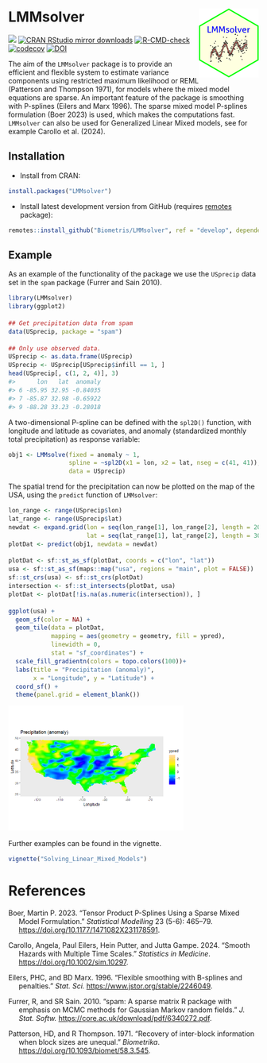 
<!-- README.md is generated from README.Rmd. Please edit that file -->

# LMMsolver <img src="man/figures/logo.png" align="right" height="139" alt="" />

[![](https://www.r-pkg.org/badges/version/LMMsolver)](https://www.r-pkg.org/pkg/LMMsolver)
[![CRAN RStudio mirror
downloads](https://cranlogs.r-pkg.org/badges/LMMsolver)](https://www.r-pkg.org/pkg/LMMsolver)
[![R-CMD-check](https://github.com/Biometris/LMMsolver/workflows/R-CMD-check/badge.svg)](https://github.com/Biometris/LMMsolver/actions?workflow=R-CMD-check)
[![codecov](https://codecov.io/gh/Biometris/LMMsolver/branch/master/graph/badge.svg)](https://app.codecov.io/gh/Biometris/LMMsolver)
[![DOI](https://zenodo.org/badge/DOI/10.5281/zenodo.14527380.svg)](https://doi.org/10.5281/zenodo.14527380)

The aim of the `LMMsolver` package is to provide an efficient and
flexible system to estimate variance components using restricted maximum
likelihood or REML (Patterson and Thompson 1971), for models where the
mixed model equations are sparse. An important feature of the package is
smoothing with P-splines (Eilers and Marx 1996). The sparse mixed model
P-splines formulation (Boer 2023) is used, which makes the computations
fast. `LMMsolver` can also be used for Generalized Linear Mixed models,
see for example Carollo et al. (2024).

<!-- The aim of the `LMMsolver` package is to provide an efficient and flexible system to estimate variance components using restricted maximum likelihood or REML [@Patterson1971], for models where the mixed model equations are sparse [@boer2023]. An example of an application is using splines to model spatial [@Rodriguez-Alvarez2018; @Boer2020] or temporal [@Bustos-Korts2019] trends. Another example is mixed model Quantitative Trait Locus (QTL) analysis for multiparental populations, allowing for heterogeneous residual variance and design matrices with Identity-By-Descent (IBD) probabilities [@Li2021]. -->

## Installation

- Install from CRAN:

``` r
install.packages("LMMsolver")
```

- Install latest development version from GitHub (requires
  [remotes](https://github.com/r-lib/remotes) package):

``` r
remotes::install_github("Biometris/LMMsolver", ref = "develop", dependencies = TRUE)
```

## Example

As an example of the functionality of the package we use the `USprecip`
data set in the `spam` package (Furrer and Sain 2010).

``` r
library(LMMsolver)
library(ggplot2)

## Get precipitation data from spam
data(USprecip, package = "spam")

## Only use observed data.
USprecip <- as.data.frame(USprecip)
USprecip <- USprecip[USprecip$infill == 1, ]
head(USprecip[, c(1, 2, 4)], 3)
#>      lon   lat  anomaly
#> 6 -85.95 32.95 -0.84035
#> 7 -85.87 32.98 -0.65922
#> 9 -88.28 33.23 -0.28018
```

A two-dimensional P-spline can be defined with the `spl2D()` function,
with longitude and latitude as covariates, and anomaly (standardized
monthly total precipitation) as response variable:

``` r
obj1 <- LMMsolve(fixed = anomaly ~ 1,
                 spline = ~spl2D(x1 = lon, x2 = lat, nseg = c(41, 41)),
                 data = USprecip)
```

<!-- The summary function gives a table with the effective dimensions and the penalty parameters: -->
<!-- ```{r ED_USprecip} -->
<!-- summary(obj1) -->
<!-- ``` -->

The spatial trend for the precipitation can now be plotted on the map of
the USA, using the `predict` function of `LMMsolver`:

``` r
lon_range <- range(USprecip$lon)
lat_range <- range(USprecip$lat)
newdat <- expand.grid(lon = seq(lon_range[1], lon_range[2], length = 200),
                      lat = seq(lat_range[1], lat_range[2], length = 300))
plotDat <- predict(obj1, newdata = newdat)

plotDat <- sf::st_as_sf(plotDat, coords = c("lon", "lat"))
usa <- sf::st_as_sf(maps::map("usa", regions = "main", plot = FALSE))
sf::st_crs(usa) <- sf::st_crs(plotDat)
intersection <- sf::st_intersects(plotDat, usa)
plotDat <- plotDat[!is.na(as.numeric(intersection)), ]

ggplot(usa) + 
  geom_sf(color = NA) +
  geom_tile(data = plotDat, 
            mapping = aes(geometry = geometry, fill = ypred), 
            linewidth = 0,
            stat = "sf_coordinates") +
  scale_fill_gradientn(colors = topo.colors(100))+
  labs(title = "Precipitation (anomaly)", 
       x = "Longitude", y = "Latitude") +
  coord_sf() +
  theme(panel.grid = element_blank())
```

<img src="man/figures/README-Plot_USprecip-1.png" alt="Precipitation anomaly USA" width="70%" />

Further examples can be found in the vignette.

``` r
vignette("Solving_Linear_Mixed_Models")
```

# References

<div id="refs" class="references csl-bib-body hanging-indent"
entry-spacing="0">

<div id="ref-boer2023" class="csl-entry">

Boer, Martin P. 2023. “Tensor Product P-Splines Using a Sparse Mixed
Model Formulation.” *Statistical Modelling* 23 (5-6): 465–79.
<https://doi.org/10.1177/1471082X231178591>.

</div>

<div id="ref-carollo2024" class="csl-entry">

Carollo, Angela, Paul Eilers, Hein Putter, and Jutta Gampe. 2024.
“Smooth Hazards with Multiple Time Scales.” *Statistics in Medicine*.
<https://doi.org/10.1002/sim.10297>.

</div>

<div id="ref-Eilers1996" class="csl-entry">

Eilers, PHC, and BD Marx. 1996. “<span class="nocase">Flexible smoothing
with B-splines and penalties</span>.” *Stat. Sci.*
<https://www.jstor.org/stable/2246049>.

</div>

<div id="ref-Furrer2010" class="csl-entry">

Furrer, R, and SR Sain. 2010. “<span class="nocase">spam: A sparse
matrix R package with emphasis on MCMC methods for Gaussian Markov
random fields</span>.” *J. Stat. Softw.*
<https://core.ac.uk/download/pdf/6340272.pdf>.

</div>

<div id="ref-Patterson1971" class="csl-entry">

Patterson, HD, and R Thompson. 1971. “<span class="nocase">Recovery of
inter-block information when block sizes are unequal</span>.”
*Biometrika*. <https://doi.org/10.1093/biomet/58.3.545>.

</div>

</div>
